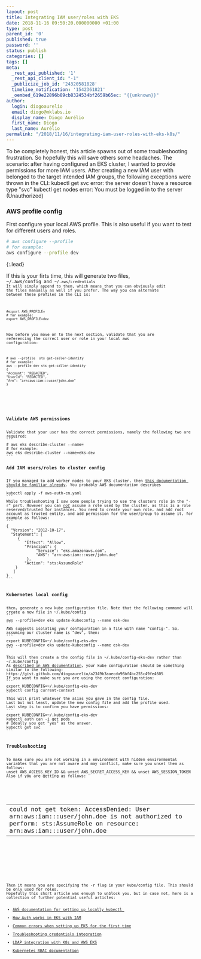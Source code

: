 ```yaml
---
layout: post
title: Integrating IAM user/roles with EKS
date: 2018-11-16 09:50:20.000000000 +01:00
type: post
parent_id: '0'
published: true
password: ''
status: publish
categories: []
tags: []
meta:
  _rest_api_published: '1'
  _rest_api_client_id: "-1"
  _publicize_job_id: '24320581828'
  timeline_notification: '1542361821'
  _oembed_619e22896b89cb8324534bf2659b65ec: "{{unknown}}"
author:
  login: diogoaurelio
  email: diogo@mklabs.io
  display_name: Diogo Aurélio
  first_name: Diogo
  last_name: Aurélio
permalink: "/2018/11/16/integrating-iam-user-roles-with-eks-k8s/"
---
```

To be completely honest, this article spawns out of some troubleshooting frustration. So hopefully this will save others some headaches.
The scenario: after having configured an EKS cluster, I wanted to provide permissions for more IAM users. After creating a new IAM user with belonged to the target intended IAM groups, the following exceptions were thrown in the CLI:
kubectl get svc
error: the server doesn't have a resource type "svc"
kubectl get nodes
error: You must be logged in to the server (Unauthorized)
 
<h3>AWS profile config</h3>
First configure your local AWS profile. This is also useful if you want to test for different users and roles.
 

```bash
# aws configure --profile
# for example:
aws configure --profile dev
```
{:.lead}

If this is your firts time, this will generate two files,
<code class="highlighter-rouge">~/.aws/config and <code class="highlighter-rouge">~/.aws/credentials
It will simply append to them, which means that you can obviously edit the files manually as well if you prefer. The way you can alternate between these profiles in the CLI is:
```
#export AWS_PROFILE=
# for example:
export AWS_PROFILE=dev
```
Now before you move on to the next section, validate that you are referencing the correct user or role in your local aws configuration:
```
# aws --profile  sts get-caller-identity
# for example:
aws --profile dev sts get-caller-identity
{
"Account": "REDACTED",
"UserId": "REDACTED",
"Arn": "arn:aws:iam:::user/john.doe"
}
```
 
<h3>Validate AWS permissions</h3>
Validate that your user has the correct permissions, namely the following two are required:
```
# aws eks describe-cluster --name=
# for example:
aws eks describe-cluster --name=eks-dev
```
<h3>Add IAM users/roles to cluster config</h3>
If you managed to add worker nodes to your EKS cluster, then <a href="https://docs.aws.amazon.com/eks/latest/userguide/add-user-role.html" target="_blank" rel="noopener">this documentation should be familiar already</a>. You probably AWS documentation describes
```
kubectl apply -f aws-auth-cm.yaml
```
While troubleshooting I saw some people trying to use the clusters role in the "-r" part. However you can <span style="text-decoration:underline;"><em>not</em></span> assume a role used by the cluster, as this is a role reserved/trusted for instances. You need to create your own role, and add root account as trusted entity, and add permission for the user/group to assume it, for example as follows:
```
{
  "Version": "2012-10-17",
  "Statement": [
     {
        "Effect": "Allow",
        "Principal": {
             "Service": "eks.amazonaws.com",
             "AWS": "arn:aws:iam:::user/john.doe"
         },
        "Action": "sts:AssumeRole"
    }
   ]
}
```
 
<h3>Kubernetes local config</h3>
then, generate a new kube configuration file. Note that the following command will create a new file in ~/.kube/config
```
aws --profile=dev eks update-kubeconfig --name esk-dev
```
AWS suggests isolating your configuration in a file with name "config-". So, assuming our cluster name is "dev", then:
```
export KUBECONFIG=~/.kube/config-eks-dev
aws --profile=dev eks update-kubeconfig --name esk-dev
```
 
This will then create a the config file in ~/.kube/config-eks-dev rather than ~/.kube/config
As <a href="https://docs.aws.amazon.com/eks/latest/userguide/create-kubeconfig.html" target="_blank" rel="noopener">described in AWS documentation</a>, your kube configuration should be something similar to the following:
https://gist.github.com/diogoaurelio/a2349b3aaecda96bf4bc255c49fe4605
If you want to make sure you are using the correct configuration:
```
export KUBECONFIG=~/.kube/config-eks-dev
kubectl config current-context
```
This will print whatever the alias you gave in the config file.
Last but not least, update the new config file and add the profile used.
Last step is to confirm you have permissions:
```
export KUBECONFIG=~/.kube/config-eks-dev
kubectl auth can -i get pods
# Ideally you get "yes" as the answer.
kubectl get svc
```
 
<h3>Troubleshooting</h3>
To make sure you are not working in a environment with hidden environmental variables that you are not aware and may conflict, make sure you unset them as follows:
unset AWS_ACCESS_KEY_ID &amp;&amp; unset AWS_SECRET_ACCESS_KEY &amp;&amp; unset AWS_SESSION_TOKEN
Also if you are getting as follows:
<div class="js-timeline-item js-timeline-progressive-focus-container">
<div class="timeline-comment-wrapper js-comment-container">
<div id="issuecomment-402343140" class="timeline-comment-group js-minimizable-comment-group js-targetable-comment">
<div class="unminimized-comment comment previewable-edit js-comment js-task-list-container timeline-comment reorderable-task-lists">
<div class="edit-comment-hide">
<table class="d-block">
<tbody class="d-block">
<tr class="d-block">
<td class="d-block comment-body markdown-body  js-comment-body">
could not get token: AccessDenied: User arn:aws:iam:::user/john.doe is not authorized to perform: sts:AssumeRole on resource: arn:aws:iam:::user/john.doe

</td>
</tr>
</tbody>
</table>
<div class="comment-reactions  js-reactions-container js-socket-channel js-updatable-content"></div>
</div>
</div>
</div>
</div>
</div>
<div class="js-timeline-item js-timeline-progressive-focus-container">
<div class="timeline-comment-wrapper js-comment-container"></div>
</div>
Then it means you are specifying the -r flag in your kube/config file. This should be only used for roles.
Hopefully this short article was enough to unblock you, but in case not, here is a collection of further potential useful articles:
<ul>
<li><a href="https://docs.aws.amazon.com/eks/latest/userguide/create-kubeconfig.html" target="_blank" rel="noopener">AWS documentation for setting up locally kubectl </a></li>
<li><a href="http://marcinkaszynski.com/2018/07/12/eks-auth.html" target="_blank" rel="noopener">How Auth works in EKS with IAM</a></li>
<li><a href="https://medium.com/pablo-perez/common-errors-when-setting-up-eks-for-the-first-time-a43cbf989a2e" target="_blank" rel="noopener">Common errors when setting up EKS for the first time</a></li>
<li><a href="https://github.com/kubernetes-sigs/aws-iam-authenticator/issues/105" target="_blank" rel="noopener">Troubleshooting credentials integration</a></li>
<li><a href="https://aws.amazon.com/blogs/opensource/integrating-ldap-ad-users-kubernetes-rbac-aws-iam-authenticator-project/" target="_blank" rel="noopener">LDAP integration with K8s and AWS EKS</a></li>
<li><a href="https://kubernetes.io/docs/reference/access-authn-authz/rbac/" target="_blank" rel="noopener">Kubernetes RBAC documentation</a></li>
</ul>
